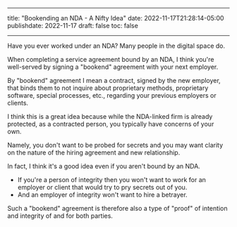 
---
title: "Bookending an NDA - A Nifty Idea"
date: 2022-11-17T21:28:14-05:00
publishdate: 2022-11-17
draft: false
toc: false

---

Have you ever worked under an NDA? Many people in the digital space do.

When completing a service agreement bound by an NDA, I think you're well-served by signing a "bookend" agreement with your next employer.

By "bookend" agreement I mean a contract, signed by the new employer, that binds them to not inquire about proprietary methods, proprietary software, special processes, etc., regarding your previous employers or clients. 

I think this is a great idea because while the NDA-linked firm is already protected, as a contracted person, you typically have concerns of your own. 

Namely, you don't want to be probed for secrets and you may want clarity on the nature of the hiring agreement and new relationship.

In fact, I think it's a good idea even if you aren't bound by an NDA.

* If you're a person of integrity then you won't want to work for an employer or client that would try to pry secrets out of you. 
* And an employer of integrity won't want to hire a betrayer. 

Such a "bookend" agreement is therefore also a type of "proof" of intention and integrity of and for both parties.
